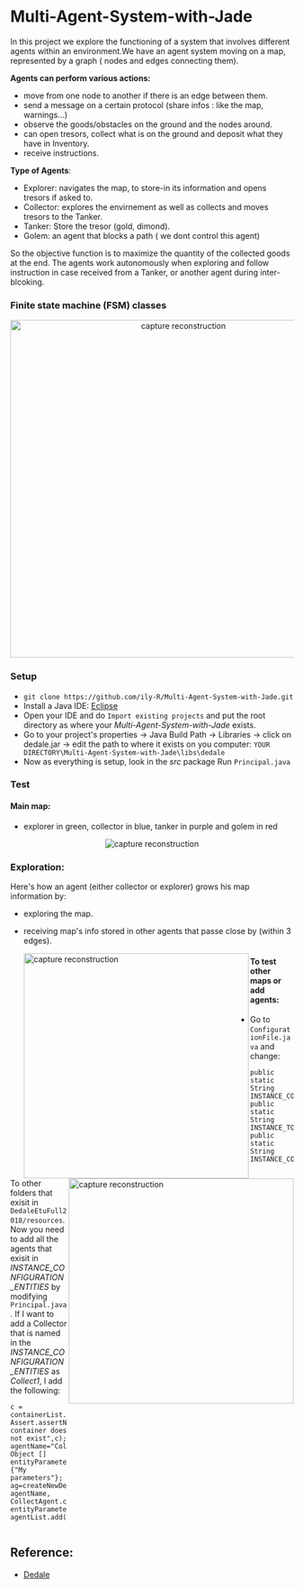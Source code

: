 # Multi-Agent-System-with-Jade

In this project we explore the functioning of a system that involves different agents within an environment.We have an agent system moving on a map, represented by a graph ( nodes and edges connecting them). 

**Agents can perform various actions:**
* move from one node to another if there is an edge between them.
* send a message on a certain protocol (share infos : like the map, warnings...)
* observe the goods/obstacles on the ground and the nodes around.
* can open tresors, collect what is on the ground and deposit what they have in Inventory.
* receive instructions.

**Type of Agents**:
* Explorer: navigates the map, to store-in its information and opens tresors if asked to.
* Collector: explores the envirnement as well as collects and moves tresors to the Tanker.
* Tanker: Store the tresor (gold, dimond).
* Golem: an agent that blocks a path ( we dont control this agent)

So the objective function is to maximize the quantity of the collected goods at the end. The agents work autonomously when exploring and follow instruction in case received from a  Tanker, or another agent during inter-blcoking.

### Finite state machine (FSM) classes

<p align="center">
  <img width="600" src="https://github.com/ily-R/Multi-Agent-System-with-Jade/blob/master/README_data/fsm.JPG?raw=true" alt="capture reconstruction"/>
</p>

### Setup

* `git clone https://github.com/ily-R/Multi-Agent-System-with-Jade.git`
* Install a Java IDE: [Eclipse](https://www.eclipse.org/downloads/)
* Open your IDE and do `Import existing projects` and put the root directory as where your *Multi-Agent-System-with-Jade* exists.
* Go to your project's properties -> Java Build Path -> Libraries -> click on dedale.jar -> edit the path to where it exists on you computer: `YOUR DIRECTORY\Multi-Agent-System-with-Jade\libs\dedale`
* Now as everything is setup, look in the *src* package Run `Principal.java`

### Test

#### Main map:

 * explorer in green, collector in blue, tanker in purple and  golem in red
<p align="center">
  <img src="https://github.com/ily-R/Multi-Agent-System-with-Jade/blob/master/README_data/MainMap.gif?raw=true" alt="capture reconstruction"/>
</p>

### Exploration:

Here's how an agent (either collector or explorer) grows his map information by:
* exploring the map.
* receiving map's info stored in other agents that passe close by (within 3 edges).

  <img width = 400 align="left" src="https://github.com/ily-R/Multi-Agent-System-with-Jade/blob/master/README_data/Explo1.gif?raw=true" alt="capture reconstruction">

  <img width = 400 align="right" src="https://github.com/ily-R/Multi-Agent-System-with-Jade/blob/master/README_data/Explo2.gif?raw=true" alt="capture reconstruction">





#### To test other maps or add agents:
* Go to `ConfigurationFile.java` and change:

```
public static String INSTANCE_CONFIGURATION_ELEMENTS
public static String INSTANCE_TOPOLOGY
public static String INSTANCE_CONFIGURATION_ENTITIES
```

To other folders that exisit in `DedaleEtuFull2018/resources`.
Now you need to add all the agents that exisit in *INSTANCE_CONFIGURATION_ENTITIES* by modifying `Principal.java`.
If I want to add a Collector that is named in the *INSTANCE_CONFIGURATION_ENTITIES* as *Collect1*, I add the following:

```
c = containerList.get(ConfigurationFile.LOCAL_CONTAINER_NAME);
Assert.assertNotNull("This container does not exist",c);		
agentName="Collect1";
Object [] entityParametersC={"My parameters"};
ag=createNewDedaleAgent(c, agentName, CollectAgent.class.getName(), entityParametersC);
agentList.add(ag);
		
```
## Reference:

* [Dedale](https://dedale.gitlab.io/page/about/)
